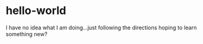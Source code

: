 # hello-world
I have no idea what I am doing...just following the directions hoping to learn something new?
